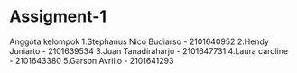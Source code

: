 # Assigment-1
Anggota kelompok
1.Stephanus Nico Budiarso - 2101640952
2.Hendy Juniarto - 2101639534
3.Juan Tanadiraharjo - 2101647731 
4.Laura caroline - 2101643380
5.Garson Avrilio - 2101641293
